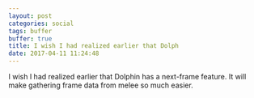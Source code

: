 ```yaml
---
layout: post
categories: social
tags: buffer
buffer: true
title: I wish I had realized earlier that Dolph
date: 2017-04-11 11:24:48
---
```

I wish I had realized earlier that Dolphin has a next-frame feature. It will make gathering frame data from melee so much easier.
